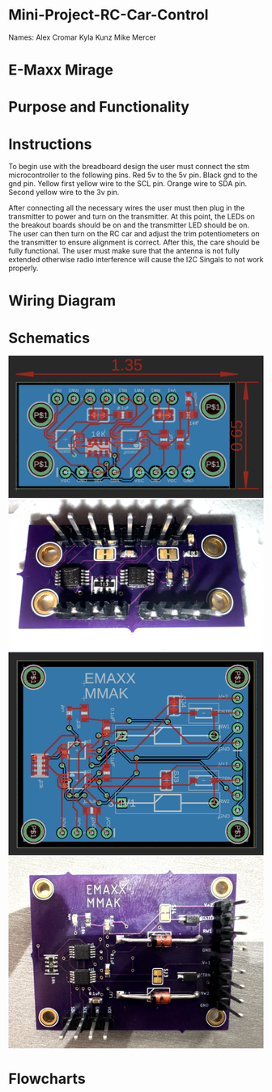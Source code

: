 # Mini-Project-RC-Car-Control
Names: 
Alex Cromar
Kyla Kunz
Mike Mercer

# E-Maxx Mirage

# Purpose and Functionality

# Instructions
To begin use with the breadboard design the user must connect the stm microcontroller to the following pins. Red 5v to the 5v pin. Black gnd to the gnd pin. Yellow first yellow wire to the SCL pin. Orange wire to SDA pin. Second yellow wire to the 3v pin. 

After connecting all the necessary wires the user must then plug in the transmitter to power and turn on the transmitter. At this point, the LEDs on the breakout boards should be on and the transmitter LED should be on. The user can then turn on the RC car and adjust the trim potentiometers on the transmitter to ensure alignment is correct. After this, the care should be fully functional. The user must make sure that the antenna is not fully extended otherwise radio interference will cause the I2C  Singals to not work properly.
# Wiring Diagram

# Schematics
![alt text](PCB_Design.png)
![alt text](PCB_Soldered.png)
![alt text](PCB_ZenerDiodes_Design.png)
![alt text](PCB_ZenerDiodes_Soldered.png)
# Flowcharts

